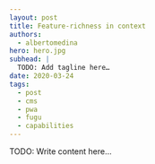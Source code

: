 ```yaml
---
layout: post
title: Feature-richness in context
authors:
  - albertomedina
hero: hero.jpg
subhead: |
  TODO: Add tagline here…
date: 2020-03-24
tags:
  - post
  - cms
  - pwa
  - fugu
  - capabilities
---
```


TODO: Write content here…

[collection]: /wordpress
